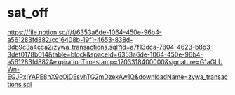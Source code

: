 # sat_off
https://file.notion.so/f/f/6353a6de-1064-450e-96b4-a561283fd882/cc16408b-19f1-4653-838d-8db9c3a4cca2/zywa_transactions.sql?id=a7f13dca-7804-4623-b8b3-3def0178b014&table=block&spaceId=6353a6de-1064-450e-96b4-a561283fd882&expirationTimestamp=1703318400000&signature=G1aGLUWn-EGJPxjYAPE8nX9cOjDEsvhTG2mDzexAw1Q&downloadName=zywa_transactions.sql
